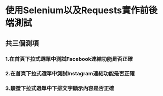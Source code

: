 # 使用Selenium以及Requests實作前後端測試
## 共三個測項
### 1.在首頁下拉式選單中測試Facebook連結功能是否正確
### 2.在首頁下拉式選單中測試Instagram連結功能是否正確
### 3.驗證下拉式選單中下排文字顯示內容是否正確
